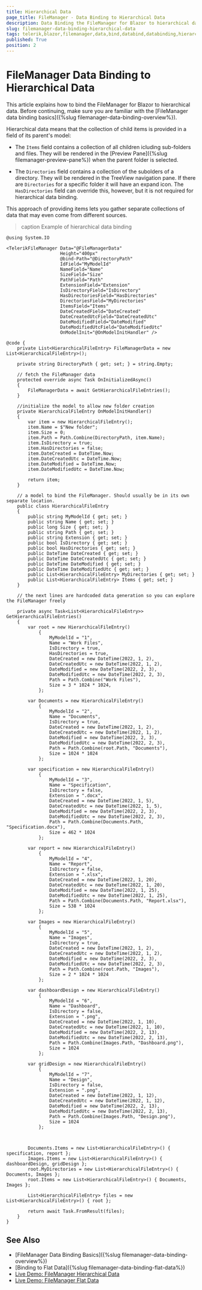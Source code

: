 ```yaml
---
title: Hierarchical Data
page_title: FileManager - Data Binding to Hierarchical Data
description: Data Binding the FileManager for Blazor to hierarchical data.
slug: filemanager-data-binding-hierarchical-data
tags: telerik,blazor,filemanager,data,bind,databind,databinding,hierarchical
published: True
position: 2
---
```


# FileManager Data Binding to Hierarchical Data

This article explains how to bind the FileManager for Blazor to hierarchical data. Before continuing, make sure you are familiar with the [FileManager data binding basics]({%slug filemanager-data-binding-overview%}).

Hierarchical data means that the collection of child items is provided in a field of its parent's model:

* The `Items` field contains a collection of all children icluding sub-folders and files. They will be rendered in the [Preview Pane]({%slug filemanager-preview-pane%}) when the parent folder is selected.

* The `Directories` field contains a collection of the subolders of a directory. They will be rendered in the TreeView navigation pane. If there are `Directories` for a specific folder it will have an expand icon. The `HasDirectories` field can override this, however, but it is not required for hierarchical data binding.

This approach of providing items lets you gather separate collections of data that may even come from different sources.

>caption Example of hierarchical data binding

````CSHTML
@using System.IO

<TelerikFileManager Data="@FileManagerData"
                    Height="400px"
                    @bind-Path="@DirectoryPath"
                    IdField="MyModelId"
                    NameField="Name"
                    SizeField="Size"
                    PathField="Path"
                    ExtensionField="Extension"
                    IsDirectoryField="IsDirectory"
                    HasDirectoriesField="HasDirectories"
                    DirectoriesField="MyDirectories"
                    ItemsField="Items"
                    DateCreatedField="DateCreated"
                    DateCreatedUtcField="DateCreatedUtc"
                    DateModifiedField="DateModified"
                    DateModifiedUtcField="DateModifiedUtc" 
                    OnModelInit="@OnModelInitHandler" />

@code {
    private List<HierarchicalFileEntry> FileManagerData = new List<HierarchicalFileEntry>();

    private string DirectoryPath { get; set; } = string.Empty;

    // fetch the FileManager data
    protected override async Task OnInitializedAsync()
    {
        FileManagerData = await GetHierarchicalFileEntries();
    }

    //initialize the model to allow new folder creation
    private HierarchicalFileEntry OnModelInitHandler()
    {
        var item = new HierarchicalFileEntry();
        item.Name = $"New folder";
        item.Size = 0;
        item.Path = Path.Combine(DirectoryPath, item.Name);
        item.IsDirectory = true;
        item.HasDirectories = false;
        item.DateCreated = DateTime.Now;
        item.DateCreatedUtc = DateTime.Now;
        item.DateModified = DateTime.Now;
        item.DateModifiedUtc = DateTime.Now;

        return item;
    }

    // a model to bind the FileManager. Should usually be in its own separate location.
    public class HierarchicalFileEntry
    {
        public string MyModelId { get; set; }
        public string Name { get; set; }
        public long Size { get; set; }
        public string Path { get; set; }
        public string Extension { get; set; }
        public bool IsDirectory { get; set; }
        public bool HasDirectories { get; set; }
        public DateTime DateCreated { get; set; }
        public DateTime DateCreatedUtc { get; set; }
        public DateTime DateModified { get; set; }
        public DateTime DateModifiedUtc { get; set; }
        public List<HierarchicalFileEntry> MyDirectories { get; set; }
        public List<HierarchicalFileEntry> Items { get; set; }
    }

    // the next lines are hardcoded data generation so you can explore the FileManager freely

    private async Task<List<HierarchicalFileEntry>> GetHierarchicalFileEntries()
    {
        var root = new HierarchicalFileEntry()
            {
                MyModelId = "1",
                Name = "Work Files",
                IsDirectory = true,
                HasDirectories = true,
                DateCreated = new DateTime(2022, 1, 2),
                DateCreatedUtc = new DateTime(2022, 1, 2),
                DateModified = new DateTime(2022, 2, 3),
                DateModifiedUtc = new DateTime(2022, 2, 3),
                Path = Path.Combine("Work Files"),
                Size = 3 * 1024 * 1024,
            };

        var Documents = new HierarchicalFileEntry()
            {
                MyModelId = "2",
                Name = "Documents",
                IsDirectory = true,
                DateCreated = new DateTime(2022, 1, 2),
                DateCreatedUtc = new DateTime(2022, 1, 2),
                DateModified = new DateTime(2022, 2, 3),
                DateModifiedUtc = new DateTime(2022, 2, 3),
                Path = Path.Combine(root.Path, "Documents"),
                Size = 1024 * 1024
            };

        var specification = new HierarchicalFileEntry()
            {
                MyModelId = "3",
                Name = "Specification",
                IsDirectory = false,
                Extension = ".docx",
                DateCreated = new DateTime(2022, 1, 5),
                DateCreatedUtc = new DateTime(2022, 1, 5),
                DateModified = new DateTime(2022, 2, 3),
                DateModifiedUtc = new DateTime(2022, 2, 3),
                Path = Path.Combine(Documents.Path, "Specification.docx"),
                Size = 462 * 1024
            };

        var report = new HierarchicalFileEntry()
            {
                MyModelId = "4",
                Name = "Report",
                IsDirectory = false,
                Extension = ".xlsx",
                DateCreated = new DateTime(2022, 1, 20),
                DateCreatedUtc = new DateTime(2022, 1, 20),
                DateModified = new DateTime(2022, 1, 25),
                DateModifiedUtc = new DateTime(2022, 1, 25),
                Path = Path.Combine(Documents.Path, "Report.xlsx"),
                Size = 538 * 1024
            };

        var Images = new HierarchicalFileEntry()
            {
                MyModelId = "5",
                Name = "Images",
                IsDirectory = true,
                DateCreated = new DateTime(2022, 1, 2),
                DateCreatedUtc = new DateTime(2022, 1, 2),
                DateModified = new DateTime(2022, 2, 3),
                DateModifiedUtc = new DateTime(2022, 2, 3),
                Path = Path.Combine(root.Path, "Images"),
                Size = 2 * 1024 * 1024
            };

        var dashboardDesign = new HierarchicalFileEntry()
            {
                MyModelId = "6",
                Name = "Dashboard",
                IsDirectory = false,
                Extension = ".png",
                DateCreated = new DateTime(2022, 1, 10),
                DateCreatedUtc = new DateTime(2022, 1, 10),
                DateModified = new DateTime(2022, 2, 13),
                DateModifiedUtc = new DateTime(2022, 2, 13),
                Path = Path.Combine(Images.Path, "Dashboard.png"),
                Size = 1024
            };

        var gridDesign = new HierarchicalFileEntry()
            {
                MyModelId = "7",
                Name = "Design",
                IsDirectory = false,
                Extension = ".png",
                DateCreated = new DateTime(2022, 1, 12),
                DateCreatedUtc = new DateTime(2022, 1, 12),
                DateModified = new DateTime(2022, 2, 13),
                DateModifiedUtc = new DateTime(2022, 2, 13),
                Path = Path.Combine(Images.Path, "Design.png"),
                Size = 1024
            };



        Documents.Items = new List<HierarchicalFileEntry>() { specification, report };
        Images.Items = new List<HierarchicalFileEntry>() { dashboardDesign, gridDesign };
        root.MyDirectories = new List<HierarchicalFileEntry>() { Documents, Images };
        root.Items = new List<HierarchicalFileEntry>() { Documents, Images };

        List<HierarchicalFileEntry> files = new List<HierarchicalFileEntry>() { root };

        return await Task.FromResult(files);
    }
}
````

## See Also

* [FileManager Data Binding Basics]({%slug filemanager-data-binding-overview%})
* [Binding to Flat Data]({%slug filemanager-data-binding-flat-data%})
* [Live Demo: FileManager Hierarchical Data](https://demos.telerik.com/blazor-ui/filemanager/hierarchical-data)
* [Live Demo: FileManager Flat Data](https://demos.telerik.com/blazor-ui/filemanager/flat-data)
